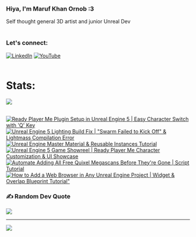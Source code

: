   ### Hiya, I'm Maruf Khan Ornob :3
  Self thought general 3D artist and junior Unreal Dev<br><br>

### Let's connect:
[![LinkedIn](https://img.shields.io/badge/LinkedIn-%230077B5.svg?logo=linkedin&logoColor=white)](https://linkedin.com/in/ornobmk) [![YouTube](https://img.shields.io/badge/YouTube-%23FF0000.svg?logo=YouTube&logoColor=white)](https://youtube.com/@buggybug1) <br><br>

<!--- # Daily Tools:
![Blender](https://img.shields.io/badge/blender-%23F5792A.svg?style=for-the-badge&logo=blender&logoColor=white) 
![Python](https://img.shields.io/badge/python-3670A0?style=for-the-badge&logo=python&logoColor=ffdd54)
![Unreal Engine](https://img.shields.io/badge/unrealengine-%23313131.svg?style=for-the-badge&logo=unrealengine&logoColor=white)
![C++](https://img.shields.io/badge/c++-%2300599C.svg?style=for-the-badge&logo=c%2B%2B&logoColor=white)
![Figma](https://img.shields.io/badge/figma-%23F24E1E.svg?style=for-the-badge&logo=figma&logoColor=white)
![Canva](https://img.shields.io/badge/Canva-%2300C4CC.svg?style=for-the-badge&logo=Canva&logoColor=white) 
![Adobe Photoshop](https://img.shields.io/badge/adobe%20photoshop-%2331A8FF.svg?style=for-the-badge&logo=adobe%20photoshop&logoColor=white)
![Adobe Premiere Pro](https://img.shields.io/badge/Adobe%20Premiere%20Pro-9999FF.svg?style=for-the-badge&logo=Adobe%20Premiere%20Pro&logoColor=white) -->

# Stats:
![](https://github-readme-stats.vercel.app/api/top-langs/?username=marufx86&theme=calm_pink&hide_border=true&include_all_commits=false&count_private=false&layout=compact)<br><br>

<!-- BEGIN YOUTUBE-CARDS -->
[![Ready Player Me Plugin Setup in Unreal Engine 5 | Easy Character Switch with 'Q' Key](https://ytcards.demolab.com/?id=7UIHfIDr8Lw&title=Ready+Player+Me+Plugin+Setup+in+Unreal+Engine+5+%7C+Easy+Character+Switch+with+%27Q%27+Key&lang=en&timestamp=1728160549&background_color=%230d1117&title_color=%23ffffff&stats_color=%23dedede&max_title_lines=1&width=250&border_radius=5 "Ready Player Me Plugin Setup in Unreal Engine 5 | Easy Character Switch with 'Q' Key")](https://www.youtube.com/watch?v=7UIHfIDr8Lw)
[![Unreal Engine 5 Lighting Build Fix | "Swarm Failed to Kick Off" & Lightmass Compilation Error](https://ytcards.demolab.com/?id=YfCh_Kupd3o&title=Unreal+Engine+5+Lighting+Build+Fix+%7C+%22Swarm+Failed+to+Kick+Off%22+%26+Lightmass+Compilation+Error&lang=en&timestamp=1727678640&background_color=%230d1117&title_color=%23ffffff&stats_color=%23dedede&max_title_lines=1&width=250&border_radius=5 "Unreal Engine 5 Lighting Build Fix | \"Swarm Failed to Kick Off\" & Lightmass Compilation Error")](https://www.youtube.com/watch?v=YfCh_Kupd3o)
[![Unreal Engine Master Material & Reusable Instances Tutorial](https://ytcards.demolab.com/?id=SAWXSYFxmkg&title=Unreal+Engine+Master+Material+%26+Reusable+Instances+Tutorial&lang=en&timestamp=1727476933&background_color=%230d1117&title_color=%23ffffff&stats_color=%23dedede&max_title_lines=1&width=250&border_radius=5 "Unreal Engine Master Material & Reusable Instances Tutorial")](https://www.youtube.com/watch?v=SAWXSYFxmkg)
[![Unreal Engine 5 Game Showreel | Ready Player Me Character Customization & UI Showcase](https://ytcards.demolab.com/?id=rNznLyCYPdE&title=Unreal+Engine+5+Game+Showreel+%7C+Ready+Player+Me+Character+Customization+%26+UI+Showcase&lang=en&timestamp=1727162641&background_color=%230d1117&title_color=%23ffffff&stats_color=%23dedede&max_title_lines=1&width=250&border_radius=5 "Unreal Engine 5 Game Showreel | Ready Player Me Character Customization & UI Showcase")](https://www.youtube.com/watch?v=rNznLyCYPdE)
[![Automate Adding All Free Quixel Megascans Before They're Gone | Script Tutorial](https://ytcards.demolab.com/?id=p9XJsgaDYRE&title=Automate+Adding+All+Free+Quixel+Megascans+Before+They%27re+Gone+%7C+Script+Tutorial&lang=en&timestamp=1727006002&background_color=%230d1117&title_color=%23ffffff&stats_color=%23dedede&max_title_lines=1&width=250&border_radius=5 "Automate Adding All Free Quixel Megascans Before They're Gone | Script Tutorial")](https://www.youtube.com/watch?v=p9XJsgaDYRE)
[![How to Add a Web Browser in Any Unreal Engine Project | Widget & Overlap Blueprint Tutorial"](https://ytcards.demolab.com/?id=ks1tjqq3qaw&title=How+to+Add+a+Web+Browser+in+Any+Unreal+Engine+Project+%7C+Widget+%26+Overlap+Blueprint+Tutorial%22&lang=en&timestamp=1726860667&background_color=%230d1117&title_color=%23ffffff&stats_color=%23dedede&max_title_lines=1&width=250&border_radius=5 "How to Add a Web Browser in Any Unreal Engine Project | Widget & Overlap Blueprint Tutorial\"")](https://www.youtube.com/watch?v=ks1tjqq3qaw)
<!-- END YOUTUBE-CARDS -->

### ✍️ Random Dev Quote
![](https://quotes-github-readme.vercel.app/api?type=horizontal&theme=tokyonight)

---
[![](https://visitcount.itsvg.in/api?id=marufx86&icon=1&color=0)](https://visitcount.itsvg.in)

<!-- Proudly created with GPRM ( https://gprm.itsvg.in ) -->
